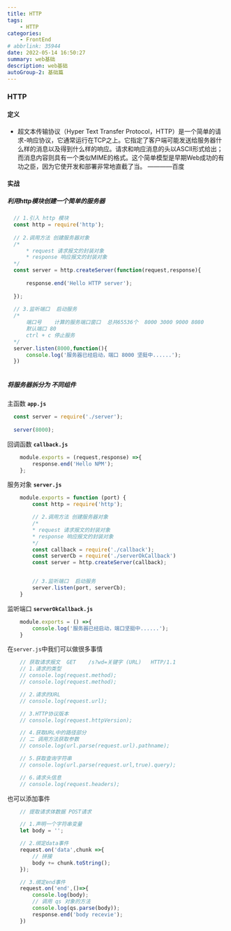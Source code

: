 ```yaml
---
title: HTTP
tags: 
    - HTTP
categories: 
    - FrontEnd
# abbrlink: 35944
date: 2022-05-14 16:50:27
summary: web基础
description: web基础
autoGroup-2: 基础篇
---
```


### HTTP

#### 定义

- 超文本传输协议（Hyper Text Transfer Protocol，HTTP）是一个简单的请求-响应协议，它通常运行在TCP之上。它指定了客户端可能发送给服务器什么样的消息以及得到什么样的响应。请求和响应消息的头以ASCII形式给出；而消息内容则具有一个类似MIME的格式。这个简单模型是早期Web成功的有功之臣，因为它使开发和部署非常地直截了当。                    ————百度

#### 实战

##### 利用http模块创建一个简单的服务器

```js
  // 1.引入 http 模块
  const http = require('http');
  
  // 2.调用方法 创建服务器对象
  /* 
      * request 请求报文的封装对象
      * response 响应报文的封装对象
  */
  const server = http.createServer(function(request,response){
  
      response.end('Hello HTTP server');
  
  });
      
  // 3.监听端口  启动服务
  /* 
      端口号    计算的服务端口窗口  总共65536个  8000 3000 9000 8080
      默认端口 80 
      ctrl + c 停止服务
  */
  server.listen(8000,function(){
      console.log('服务器已经启动，端口 8000 坚挺中......');
  })
  
```

  ##### 将服务器拆分为 不同组件

  主函数 **`app.js`**

  ```js
    const server = require('./server');
    
    server(8000);
  ```

 回调函数 **`callback.js`**

```js
    module.exports = (request,response) =>{
        response.end('Hello NPM');
    };
```

 服务对象 **`server.js`**

```js
    module.exports = function (port) {
        const http = require('http');

        // 2.调用方法 创建服务器对象
        /* 
        * request 请求报文的封装对象
        * response 响应报文的封装对象
        */
        const callback = require('./callback');
        const serverCb = require('./serverOkCallback')
        const server = http.createServer(callback);


        // 3.监听端口  启动服务
        server.listen(port, serverCb);
    }
```

  监听端口 **`serverOkCallback.js`**

```js
    module.exports = () =>{
        console.log('服务器已经启动，端口坚挺中......');
    }
```

  在`server.js`中我们可以做很多事情

```js
    // 获取请求报文  GET    /s?wd=关键字 (URL)   HTTP/1.1
    // 1.请求的类型
    // console.log(request.method);
    // console.log(request.method);

    // 2.请求的URL
    // console.log(request.url);

    // 3.HTTP协议版本
    // console.log(request.httpVersion);

    // 4.获取URL中的路径部分
    // 二 调用方法获取参数
    // console.log(url.parse(request.url).pathname); 

    // 5.获取查询字符串
    // console.log(url.parse(request.url,true).query);

    // 6.请求头信息
    // console.log(request.headers);
```

  也可以添加事件

```js
    // 提取请求体数据 POST请求

    // 1.声明一个字符串变量
    let body = '';

    // 2.绑定data事件
    request.on('data',chunk =>{
        // 拼接
        body += chunk.toString();
    });

    // 3.绑定end事件
    request.on('end',()=>{
        console.log(body);
        // 调用 qs 对象的方法
        console.log(qs.parse(body));
        response.end('body recevie');
    })
```

